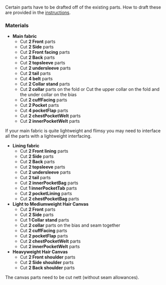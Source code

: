 <Note>

Certain parts have to be drafted off of the existing parts. How to draft these are provided in the [instructions](/docs/patterns/carlita/instructions).

</Note>

### Materials

-   **Main fabric**
    -   Cut **2 Front** parts
    -   Cut **2 Side** parts
    -   Cut **2 Front facing** parts
    -   Cut **2 Back** parts
    -   Cut **2 topsleeve** parts
    -   Cut **2 undersleeve** parts
    -   Cut **2 tail** parts
    -   Cut **4 belt** parts
    -   Cut **2 Collar stand** parts
    -   Cut **2 collar** parts on the fold or Cut the upper collar on the fold and the under collar on the bias
    -   Cut **2 cuffFacing** parts
    -   Cut **2 Pocket** parts
    -   Cut **4 pocketFlap** parts
    -   Cut **2 chestPocketWelt** parts
    -   Cut **2 innerPocketWelt** parts

<Note>

If your main fabric is quite lightweight and flimsy you may need to interface all the parts with a lightweight interfacing.

</Note>

-   **Lining fabric**
    -   Cut **2 Front lining** parts
    -   Cut **2 Side** parts
    -   Cut **2 Back** parts
    -   Cut **2 topsleeve** parts
    -   Cut **2 undersleeve** parts
    -   Cut **2 tail** parts
    -   Cut **2 innerPocketBag** parts
    -   Cut **1 innerPocketTab** parts
    -   Cut **2 pocketLining** parts
    -   Cut **2 chestPocketBag** parts
-   **Light to Mediumweight Hair Canvas**
    -   Cut **2 Front** parts
    -   Cut **2 Side** parts
    -   Cut **1 Collar stand** parts
    -   Cut **2 collar** parts on the bias and seam together
    -   Cut **2 cuffFacing** parts
    -   Cut **2 pocketFlap** parts
    -   Cut **2 chestPocketWelt** parts
    -   Cut **2 innerPocketWelt** parts
-   **Heavyweight Hair Canvas**
    -   Cut **2 Front shoulder** parts
    -   Cut **2 Side shoulder** parts
    -   Cut **2 Back shoulder** parts

<Note>

The canvas parts need to be cut nett (without seam allowances).

</Note>
